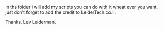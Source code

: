 in ths folder i will add my scripts you can do with it wheat ever you want, just don't forget to add the credit to LeiderTech.co.il.

Thanks,
Lev Leiderman.
